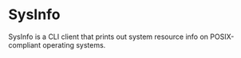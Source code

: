# SysInfo

SysInfo is a CLI client that prints out system resource info on POSIX-compliant operating systems.
